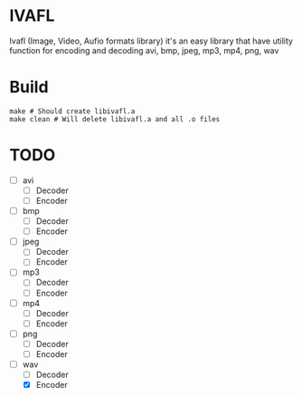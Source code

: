 # IVAFL
Ivafl (Image, Video, Aufio formats library) it's an easy library that have utility function for encoding and decoding avi, bmp, jpeg, mp3, mp4, png, wav
# Build
```
make # Should create libivafl.a
make clean # Will delete libivafl.a and all .o files
```
# TODO
- [ ] avi
  - [ ] Decoder
  - [ ] Encoder
- [ ] bmp
  - [ ] Decoder
  - [ ] Encoder
- [ ] jpeg
  - [ ] Decoder
  - [ ] Encoder
- [ ] mp3
  - [ ] Decoder
  - [ ] Encoder
- [ ] mp4
  - [ ] Decoder
  - [ ] Encoder
- [ ] png
  - [ ] Decoder
  - [ ] Encoder
- [ ] wav
  - [ ] Decoder
  - [X] Encoder
